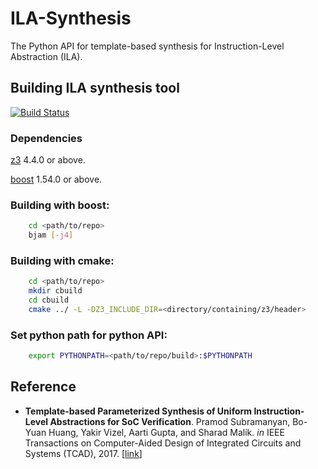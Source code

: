 # ILA-Synthesis
The Python API for template-based synthesis for Instruction-Level Abstraction (ILA).

## Building ILA synthesis tool

[![Build Status](https://travis-ci.org/PrincetonUniversity/ILA-Synthesis-Python.svg?branch=master)](https://travis-ci.org/PrincetonUniversity/ILA-Synthesis-Python)

### Dependencies 
[z3](https://github.com/Z3Prover/z3) 4.4.0 or above.

[boost](https://www.boost.org) 1.54.0 or above.

### Building with boost:

```bash
	cd <path/to/repo>
	bjam [-j4]
```

### Building with cmake:

```bash
	cd <path/to/repo>
	mkdir cbuild
	cd cbuild
	cmake ../ -L -DZ3_INCLUDE_DIR=<directory/containing/z3/header>
```

### Set python path for python API:

```bash
	export PYTHONPATH=<path/to/repo/build>:$PYTHONPATH
```

## Reference
* __Template-based Parameterized Synthesis of Uniform Instruction-Level Abstractions for SoC Verification__.
  Pramod Subramanyan, Bo-Yuan Huang, Yakir Vizel, Aarti Gupta, and Sharad Malik.
  *in* IEEE Transactions on Computer-Aided Design of Integrated Circuits and Systems (TCAD), 2017.
  [[link](https://ieeexplore.ieee.org/document/8076885/)]
